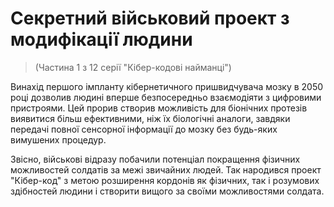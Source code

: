 # Секретний військовий проект з модифікації людини
> (Частина 1 з 12 серії "Кібер-кодові найманці")

Винахід першого імпланту кібернетичного пришвидчувача мозку в 2050 році дозволив людині вперше безпосередньо взаємодіяти з цифровими пристроями. Цей прорив створив можливість для біонічних протезів виявитися більш ефективними, ніж їх біологічні аналоги, завдяки передачі повної сенсорної інформації до мозку без будь-яких вимушених процедур.

Звісно, військові відразу побачили потенціал покращення фізичних можливостей солдатів за межі звичайних людей. Так народився проект "Кібер-код" з метою розширення кордонів як фізичних, так і розумових здібностей людини і створити вищого за своїми можливостями солдата.

